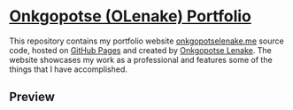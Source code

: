 # [Onkgopotse (OLenake) Portfolio](https://olenake.github.io/)

This repository contains my portfolio website [onkgopotselenake.me](https://onkgopotselenake.me/) source code, hosted on [GitHub Pages](https://pages.github.com/) and created by [Onkgopotse Lenake](https://github.com/OLenake). The website showcases my work as a professional and features some of the things that I have accomplished.

## Preview

